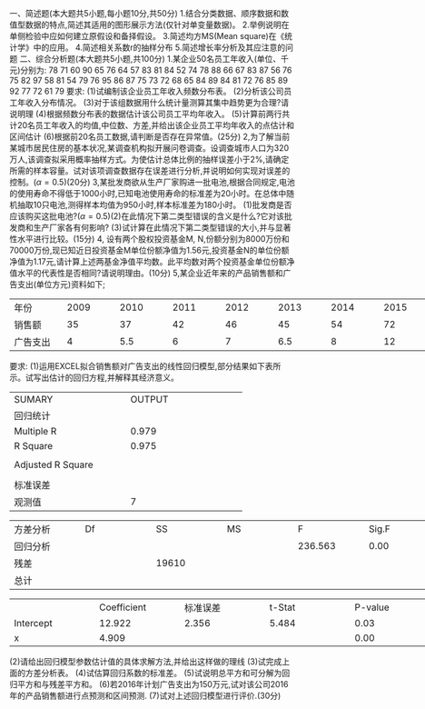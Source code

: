 一、简述题(本大题共5小题,每小题10分,共50分)
 1.结合分类数据、顺序数据和数值型数据的特点,简述其适用的图形展示方法(仅针对单变量数据)。
 2.举例说明在单侧检验中应如何建立原假设和备择假设。
 3.简述均方MS(Mean square)在《统计学》中的应用。
 4.简述相关系数r的抽样分布
 5.简述增长率分析及其应注意的问题
 二、综合分析题(本大题共5小题,共100分)
 1.某企业50名员工年收入(单位、千元)分别为:
  78 71 60 90 65 76 64 57 83 81
  84 52 74 78 88 66 67 83 87 56
  76 75 82 97 58 81 54 79 76 95
  86 87 75 73 72 68 65 84 89 84
  81 72 76 85 89 92 77 72 61 79
 要求:
 (1)试编制该企业员工年收入频数分布表。
 (2)分析该公司员工年收入分布情况。
 (3)对于该组数据用什么统计量测算其集中趋势更为合理?请说明理
 (4)根据频数分布表的数据估计该公司员工平均年收入。
 (5)计算前两行共计20名员工年收入的均值,中位数、方差,并给出该企业员工平均年收入的点估计和区间估计
 (6)根据前20名员工数据,请判断是否存在异常值。(25分)
 2,为了解当前某城市居民住房的基本状况,某调查机构拟开展问卷调查。设调查城市人口为320万人,该调查拟采用概率抽样方式。为使估计总体比例的抽样误差小于2%,请确定所需的样本容量。试对该项调查数据存在误差进行分析,并说明如何实现对误差的控制。$(\alpha=0.5)$(20分)
 3,某批发商欲从生产厂家购进一批电池,根据合同规定,电池的使用寿命不得低于1000小时,已知电池使用寿命的标准差为20小时。在总体中随机抽取10只电池,测得样本均值为950小时,样本标准差为180小时。
 (1)批发商是否应该购买这批电池?$(\alpha=0.5)$​
 (2)在此情况下第二类型错误的含义是什么?它对该批发商和生产厂家各有何影响?
 (3)试计算在此情况下第二类型错误的大小,并与显著性水平进行比较。(15分)
 4, 设有两个股权投资基金M, N,份额分别为8000万份和70000万份,现已知近日投资基金M单位份额净值为1.56元,投资基金N的单位份额净值为1.17元,请计算上述两基金净值平均数。此平均数对两个投资基金单位份额净值水平的代表性是否相同?请说明理由。(10分)
 5,某企业近年来的产品销售额和广告支出(单位方元)资料如下;
 <table data-lake-id="PopUu" id="PopUu" margin="true" width-mode="contain" class="lake-table" style="width: 750px"><colgroup><col width="93"><col width="93"><col width="93"><col width="93"><col width="93"><col width="93"><col width="93"><col width="99"></colgroup><tbody><tr data-lake-id="u9b52d4e6" id="u9b52d4e6"><td data-lake-id="u95234c33" id="u95234c33">年份
 </td><td data-lake-id="u8f563c57" id="u8f563c57">2009
 </td><td data-lake-id="ud9fe51d6" id="ud9fe51d6">2010
 </td><td data-lake-id="ue317dedc" id="ue317dedc">2011
 </td><td data-lake-id="ub42dafa4" id="ub42dafa4">2012
 </td><td data-lake-id="u2cf3b486" id="u2cf3b486">2013
 </td><td data-lake-id="u5b117ab1" id="u5b117ab1">2014
 </td><td data-lake-id="u23d8b6f2" id="u23d8b6f2">2015
 </td></tr><tr data-lake-id="u01dbc490" id="u01dbc490"><td data-lake-id="u2f4adc75" id="u2f4adc75">销售额
 </td><td data-lake-id="uef187b16" id="uef187b16">35
 </td><td data-lake-id="u50fae313" id="u50fae313">37
 </td><td data-lake-id="ud24154b8" id="ud24154b8">42
 </td><td data-lake-id="u5993a903" id="u5993a903">46
 </td><td data-lake-id="u2d59e9a5" id="u2d59e9a5">45
 </td><td data-lake-id="uc0d8595f" id="uc0d8595f">54
 </td><td data-lake-id="u83d54e29" id="u83d54e29">72
 </td></tr><tr data-lake-id="u5ea1bb83" id="u5ea1bb83"><td data-lake-id="u6f2a49e8" id="u6f2a49e8">广告支出
 </td><td data-lake-id="ud34d1e7d" id="ud34d1e7d">4
 </td><td data-lake-id="u201b40c3" id="u201b40c3">5.5
 </td><td data-lake-id="u49e1ef94" id="u49e1ef94">6
 </td><td data-lake-id="u21515b0e" id="u21515b0e">7
 </td><td data-lake-id="uf07f9a2f" id="uf07f9a2f">6.5
 </td><td data-lake-id="u7f2148f1" id="u7f2148f1">8
 </td><td data-lake-id="u02428c6f" id="u02428c6f">12
 </td></tr></tbody></table>要求:
 (1)运用EXCEL拟合销售额对广告支出的线性回归模型,部分结果如下表所示。试写出估计的回归方程,并解释其经济意义。
 <table data-lake-id="heA3P" id="heA3P" margin="true" width-mode="contain" class="lake-table" style="width: 410px"><colgroup><col width="205"><col width="205"></colgroup><tbody><tr data-lake-id="ub0492d36" id="ub0492d36"><td data-lake-id="ufb24dae6" id="ufb24dae6">SUMARY
 </td><td data-lake-id="ufa822259" id="ufa822259"> OUTPUT
 </td></tr><tr data-lake-id="uaee9bad8" id="uaee9bad8"><td data-lake-id="uae9c5b87" id="uae9c5b87" colSpan="2">回归统计
 </td></tr><tr data-lake-id="uf5cde175" id="uf5cde175"><td data-lake-id="u0382ca59" id="u0382ca59">Multiple R
 </td><td data-lake-id="uc9d6b29d" id="uc9d6b29d"> 0.979
 </td></tr><tr data-lake-id="udf74ecef" id="udf74ecef"><td data-lake-id="u2a22bb8f" id="u2a22bb8f"> R Square
 </td><td data-lake-id="u8f5857d0" id="u8f5857d0">0.975
 </td></tr><tr data-lake-id="u336e03af" id="u336e03af" style="height: 40px"><td data-lake-id="ue14d2a0b" id="ue14d2a0b"> Adjusted R Square
 </td><td data-lake-id="uecac6c1d" id="uecac6c1d">​

 </td></tr><tr data-lake-id="u30560dd4" id="u30560dd4"><td data-lake-id="ucc099e34" id="ucc099e34">标准误差
 </td><td data-lake-id="ub7db8d30" id="ub7db8d30">​

 </td></tr><tr data-lake-id="u309bb0c5" id="u309bb0c5"><td data-lake-id="u2a69ef77" id="u2a69ef77">观测值
 </td><td data-lake-id="ud790da5d" id="ud790da5d">7
 </td></tr></tbody></table><table data-lake-id="z07Fk" id="z07Fk" margin="true" width-mode="contain" class="lake-table" style="width: 750px"><colgroup><col width="125"><col width="125"><col width="125"><col width="125"><col width="125"><col width="125"></colgroup><tbody><tr data-lake-id="u5c5b5e28" id="u5c5b5e28"><td data-lake-id="u4afe3f90" id="u4afe3f90">方差分析
 </td><td data-lake-id="u846eb5c9" id="u846eb5c9"> Df
 </td><td data-lake-id="u8a194806" id="u8a194806">SS
 </td><td data-lake-id="u395c5333" id="u395c5333">MS
 </td><td data-lake-id="u8980bda3" id="u8980bda3">F
 </td><td data-lake-id="uf49108d2" id="uf49108d2">Sig.F
 </td></tr><tr data-lake-id="u3a7224e8" id="u3a7224e8"><td data-lake-id="u0d3f36ed" id="u0d3f36ed">回归分析
 </td><td data-lake-id="u48abba50" id="u48abba50">​

 </td><td data-lake-id="u7cfcd562" id="u7cfcd562">​

 </td><td data-lake-id="uaefd7182" id="uaefd7182"> 
 </td><td data-lake-id="ue62452a7" id="ue62452a7">236.563
 </td><td data-lake-id="u1bf64b5d" id="u1bf64b5d">0.00
 </td></tr><tr data-lake-id="ue1ce86d8" id="ue1ce86d8"><td data-lake-id="u494b81d8" id="u494b81d8">残差
 </td><td data-lake-id="u3d706a50" id="u3d706a50">​

 </td><td data-lake-id="u5e3767a0" id="u5e3767a0">19610
 </td><td data-lake-id="u83ce7945" id="u83ce7945"> 
 </td><td data-lake-id="ud3c8e4de" id="ud3c8e4de"></td><td data-lake-id="u75233f8b" id="u75233f8b"></td></tr><tr data-lake-id="u4b82cd75" id="u4b82cd75"><td data-lake-id="ub1aebe6c" id="ub1aebe6c">总计
 </td><td data-lake-id="u3d4df0b3" id="u3d4df0b3">​

 </td><td data-lake-id="uec5b088a" id="uec5b088a"> 
 </td><td data-lake-id="u2fb9579c" id="u2fb9579c"></td><td data-lake-id="uc6df0921" id="uc6df0921"></td><td data-lake-id="u200d93ad" id="u200d93ad"></td></tr></tbody></table><table data-lake-id="jhFyM" id="jhFyM" margin="true" width-mode="contain" class="lake-table" style="width: 750px"><colgroup><col width="150"><col width="150"><col width="150"><col width="150"><col width="150"></colgroup><tbody><tr data-lake-id="u2e36c926" id="u2e36c926"><td data-lake-id="ueb14fc2d" id="ueb14fc2d"></td><td data-lake-id="ucc6c28da" id="ucc6c28da">Coefficient
 </td><td data-lake-id="uf39fe5c7" id="uf39fe5c7">标准误差
 </td><td data-lake-id="u080cc42d" id="u080cc42d">t-Stat
 </td><td data-lake-id="u2c7cd55c" id="u2c7cd55c">P-value
 </td></tr><tr data-lake-id="udc7b0d8a" id="udc7b0d8a"><td data-lake-id="uae621d9e" id="uae621d9e"> Intercept
 </td><td data-lake-id="u626397cd" id="u626397cd"> 12.922
 </td><td data-lake-id="u7b11c632" id="u7b11c632"> 2.356
 </td><td data-lake-id="u2491f889" id="u2491f889">5.484
 </td><td data-lake-id="u01ddbdc5" id="u01ddbdc5"> 0.03
 </td></tr><tr data-lake-id="u7772884f" id="u7772884f"><td data-lake-id="u557d1762" id="u557d1762">x
 </td><td data-lake-id="u195650fd" id="u195650fd">4.909
 </td><td data-lake-id="u86720c20" id="u86720c20"> 
 </td><td data-lake-id="u2c9e3da1" id="u2c9e3da1"> 
 </td><td data-lake-id="u5ed927e9" id="u5ed927e9"> 0.00
 </td></tr></tbody></table>(2)请给出回归模型参数估计值的具体求解方法,并给出这样做的理线
 (3)试完成上面的方差分析表。
 (4)试估算回归系数的标准差。
 (5)试说明总平方和可分解为回归平方和与残差平方和。
 (6)若2016年计划广告支出为150万元,试对该公司2016年的产品销售额进行点预测和区间预测.
 (7)试对上述回归模型进行评价.(30分)
 ​

 